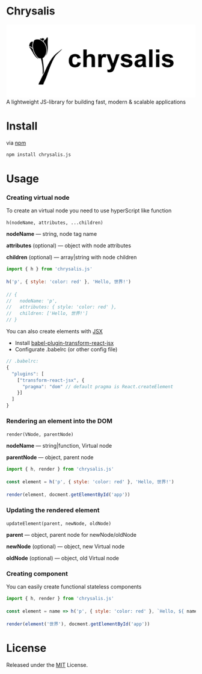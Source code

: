 # Chrysalis
![](/chrysalis.svg)
A lightweight JS-library for building fast, modern &amp; scalable applications

# Install

via [npm](https://www.npmjs.com/package/chrysalis.js)
```bash
npm install chrysalis.js
```
# Usage
### Creating virtual node

To create an virtual node you need to use hyperScript like function 

```h(nodeName, attributes, ...children)```

**nodeName** — string, node tag name 

**attributes** (optional) — object with node attributes

**children** (optional) — array|string with node children 

```javascript
import { h } from 'chrysalis.js'

h('p', { style: 'color: red' }, 'Hello, 世界!')

// {
//   nodeName: 'p',
//   attributes: { style: 'color: red' },
//   children: ['Hello, 世界!']
// }
```

You can also create elements with [JSX](https://jsx.github.io/)

- Install [babel-plugin-transform-react-jsx
](https://www.npmjs.com/package/babel-plugin-transform-react-jsx)
- Configurate .babelrc (or other config file)

```javascript
// .babelrc:
{
  "plugins": [
    ["transform-react-jsx", {
      "pragma": "dom" // default pragma is React.createElement
    }]
  ]
}
```

### Rendering an element into the DOM

```render(VNode, parentNode)``` 

**nodeName** — string|function, Virtual node

**parentNode** — object, parent node


```javascript
import { h, render } from 'chrysalis.js'

const element = h('p', { style: 'color: red' }, 'Hello, 世界!')

render(element, docment.getElementById('app'))
```


### Updating the rendered element

```updateElement(parent, newNode, oldNode)```

**parent** — object, parent node for newNode/oldNode

**newNode** (optional) — object, new Virtual node

**oldNode** (optional) — object, old Virtual node

### Creating component 

You can easily create functional stateless components

```javascript
import { h, render } from 'chrysalis.js'

const element = name => h('p', { style: 'color: red' }, `Hello, ${ name }!`)

render(element('世界'), docment.getElementById('app'))
```

# License
Released under the [MIT](https://github.com/Chrysalisss/chrysalis/blob/master/LICENSE) License.